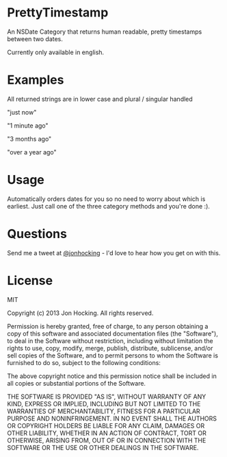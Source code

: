 PrettyTimestamp
===============

An NSDate Category that returns human readable, pretty timestamps between two dates. 

Currently only available in english.




Examples
========

All returned strings are in lower case and plural / singular handled

"just now"

"1 minute ago"

"3 months ago"

"over a year ago"




Usage
======

Automatically orders dates for you so no need to worry about which is earliest. Just call one of the three category methods and you're done :).



Questions
===================

Send me a tweet at [@jonhocking](http://twitter.com/jonhocking) - I'd love to hear how you get on with this.




License
========

MIT

Copyright (c) 2013 Jon Hocking. All rights reserved.

Permission is hereby granted, free of charge, to any person obtaining a copy
of this software and associated documentation files (the "Software"), to deal
in the Software without restriction, including without limitation the rights
to use, copy, modify, merge, publish, distribute, sublicense, and/or sell
copies of the Software, and to permit persons to whom the Software is
furnished to do so, subject to the following conditions:

The above copyright notice and this permission notice shall be included in
all copies or substantial portions of the Software.

THE SOFTWARE IS PROVIDED "AS IS", WITHOUT WARRANTY OF ANY KIND, EXPRESS OR
IMPLIED, INCLUDING BUT NOT LIMITED TO THE WARRANTIES OF MERCHANTABILITY,
FITNESS FOR A PARTICULAR PURPOSE AND NONINFRINGEMENT. IN NO EVENT SHALL THE
AUTHORS OR COPYRIGHT HOLDERS BE LIABLE FOR ANY CLAIM, DAMAGES OR OTHER
LIABILITY, WHETHER IN AN ACTION OF CONTRACT, TORT OR OTHERWISE, ARISING FROM,
OUT OF OR IN CONNECTION WITH THE SOFTWARE OR THE USE OR OTHER DEALINGS IN
THE SOFTWARE.